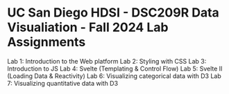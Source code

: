 # UC San Diego HDSI - DSC209R Data Visualiation - Fall 2024 Lab Assignments 

Lab 1: Introduction to the Web platform
Lab 2: Styling with CSS
Lab 3: Introduction to JS
Lab 4: Svelte (Templating & Control Flow)
Lab 5: Svelte II (Loading Data & Reactivity)
Lab 6: Visualizing categorical data with D3
Lab 7: Visualizing quantitative data with D3
